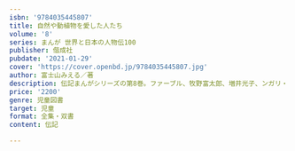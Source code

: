 ```yaml
---
isbn: '9784035445807'
title: 自然や動植物を愛した人たち
volume: '8'
series: まんが 世界と日本の人物伝100
publisher: 偕成社
pubdate: '2021-01-29'
cover: 'https://cover.openbd.jp/9784035445807.jpg'
author: 富士山みえる／著
description: 伝記まんがシリーズの第8巻。ファーブル、牧野富太郎、増井光子、ンガリ・マータイなど、自然や動植物を愛した10人を掲載。
price: '2200'
genre: 児童図書
target: 児童
format: 全集・双書
content: 伝記

---
```

